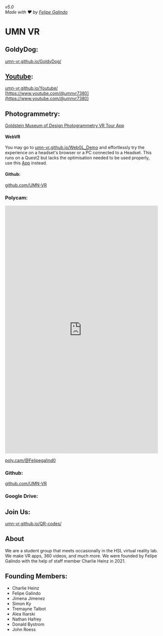 ###### v5.0 <br/> Made with ❤️ by [Felipe Galindo](https://felipegalind0.github.io)

# UMN VR

## GoldyDog:
[umn-vr.github.io/GoldyDog/](https://umn-vr.github.io/GoldyDog/)

## [Youtube](https://www.youtube.com/@umnvr7380):
[umn-vr.github.io/Youtube/](https://umn-vr.github.io/Youtube)\
[https://www.youtube.com/@umnvr7380](https://www.youtube.com/@umnvr7380)


## Photogrammetry:
[Goldstein Museum of Design Photogrammetry VR Tour App](https://umn-vr.github.io/Goldstein-Museum-of-Design-Photogrammetry-VR-Tour-App/)
#### WebVR
You may go to [umn-vr.github.io/WebGL_Demo](https://umn-vr.github.io/WebGL_Demo/) and effortlessly try the experience on a headset's browser or a PC connected to a Headset. This runs on a Quest2 but lacks the optimisation needed to be used properly, use this [App](https://github.com/UMN-VR/Goldstein-Museum-of-Design-Photogrammetry-VR-Tour-App/releases/tag/v1.0-qSDK) instead. 
#### Github:
[github.com/UMN-VR](https://github.com/UMN-VR)

### Polycam:

<iframe width="100%" height="815" frameborder="0" src="https://poly.cam/capture/4BF7B293-8FC5-4967-89F2-769D15F30F26"></iframe>

[poly.cam/@Felipegalind0](https://poly.cam/@Felipegalind0)

### Github:
[github.com/UMN-VR](https://github.com/UMN-VR)

### Google Drive: 

## Join Us:
[umn-vr.github.io/QR-codes/](https://umn-vr.github.io/QR-codes/)


## About

We are a student group that meets occasionally in the HSL virtual reality lab. We make VR apps, 360 videos, and much more. We were founded by Felipe Galindo with the help of staff member Charlie Heinz in 2021. 

## Founding Members: 

- Charlie Heinz
- Felipe Galindo 
- Jimena Jimenez
- Simon Ky
- Tremayne Talbot
- Alea Iliarski
- Nathan Hafrey
- Donald Bystrom
- John Roess

